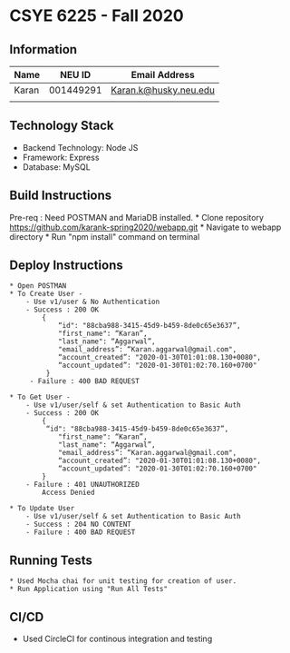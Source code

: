 # CSYE 6225 - Fall 2020

## Information

| Name | NEU ID | Email Address |
| --- | --- | --- |
| Karan | 001449291 | Karan.k@husky.neu.edu |
| | | |

## Technology Stack

* Backend Technology: Node JS
* Framework: Express
* Database: MySQL

## Build Instructions

Pre-req : Need POSTMAN and MariaDB installed.
    * Clone repository https://github.com/karank-spring2020/webapp.git 
    * Navigate to webapp directory
    * Run "npm install" command on terminal

## Deploy Instructions
    * Open POSTMAN
    * To Create User -
        - Use v1/user & No Authentication
        - Success : 200 OK
            {         
                “id": "88cba988-3415-45d9-b459-8de0c65e3637”,
                "first_name": “Karan”,
                "last_name": “Aggarwal”,
                "email_address”: “Karan.aggarwal@gmail.com",
                “account_created”: "2020-01-30T01:01:08.130+0080",
                “account_updated”: "2020-01-30T01:02:70.160+0700"
             }
         - Failure : 400 BAD REQUEST
    
    * To Get User -
        - Use v1/user/self & set Authentication to Basic Auth
        - Success : 200 OK
            {
             “id": "88cba988-3415-45d9-b459-8de0c65e3637”,
                "first_name": “Karan”,
                "last_name": “Aggarwal”,
                "email_address”: “Karan.aggarwal@gmail.com",
                “account_created”: "2020-01-30T01:01:08.130+0080",
                “account_updated”: "2020-01-30T01:02:70.160+0700"
            }
        - Failure : 401 UNAUTHORIZED     
            Access Denied
            
    * To Update User
        - Use v1/user/self & set Authentication to Basic Auth
        - Success : 204 NO CONTENT
        - Failure : 400 BAD REQUEST
            
## Running Tests

    * Used Mocha chai for unit testing for creation of user.
    * Run Application using "Run All Tests"

## CI/CD
   * Used CircleCI for continous integration and testing
